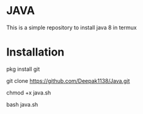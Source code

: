 # JAVA
This is a simple repository to install java 8 in termux

# Installation
pkg install git

git clone https://github.com/Deepak1138/Java.git

chmod +x java.sh

bash java.sh
